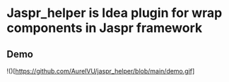 # Jaspr_helper is Idea plugin for wrap components in Jaspr framework

## Demo

!()[https://github.com/AurelVU/jaspr_helper/blob/main/demo.gif]
